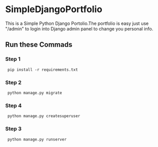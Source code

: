 # SimpleDjangoPortfolio

This is a Simple Python Django Portolio.The portfolio is easy  just use "/admin"  to login into Django admin panel to change you personal info.

<h3> 
     
     
<!-- <div> <img src="https://github.com/tech-jamara/SimpleDjangoPortfolio/blob/main/mode.png?raw=true"  /> -->


## Run these Commads
### Step 1
     pip install -r requirements.txt
### Step 2
     python manage.py migrate
     
### Step 4
     python manage.py createsuperuser
        
### Step 3
     python manage.py runserver

  













